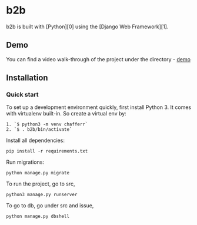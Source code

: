 

# b2b

b2b is built with [Python][0] using the [Django Web Framework][1].

## Demo

You can find a video walk-through of the project under the directory - [demo](demo) 

## Installation

### Quick start

To set up a development environment quickly, first install Python 3. It
comes with virtualenv built-in. So create a virtual env by:

    1. `$ python3 -m venv chafferr`
    2. `$ . b2b/bin/activate`

Install all dependencies:

    pip install -r requirements.txt

Run migrations:

    python manage.py migrate

To run the project, go to src,

    python3 manage.py runserver

To go to db, go under src and issue,

    python manage.py dbshell
